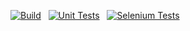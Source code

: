 [![Build](https://github.com/tomoddy/SiteMapGeneratorTool/actions/workflows/build.yml/badge.svg)](https://github.com/tomoddy/SiteMapGeneratorTool/actions/workflows/build.yml)
&nbsp;&nbsp;[![Unit Tests](https://github.com/tomoddy/SiteMapGeneratorTool/actions/workflows/unittests.yml/badge.svg)](https://github.com/tomoddy/SiteMapGeneratorTool/actions/workflows/unittests.yml)
&nbsp;&nbsp;[![Selenium Tests](https://github.com/tomoddy/SiteMapGeneratorTool/actions/workflows/seleniumtests.yml/badge.svg)](https://github.com/tomoddy/SiteMapGeneratorTool/actions/workflows/seleniumtests.yml)
